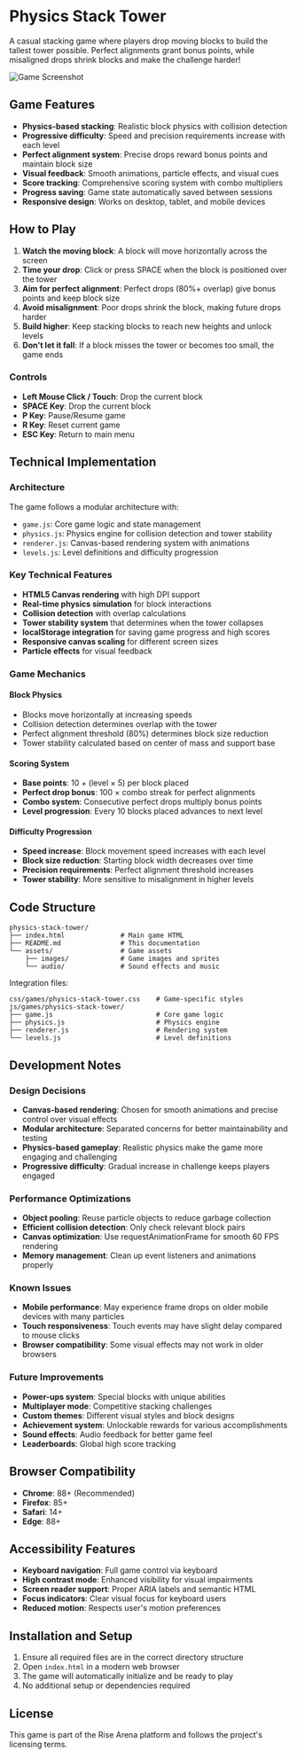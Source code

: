 # Physics Stack Tower

A casual stacking game where players drop moving blocks to build the tallest tower possible. Perfect alignments grant bonus points, while misaligned drops shrink blocks and make the challenge harder!

![Game Screenshot](assets/game-preview.png)

## Game Features

- **Physics-based stacking**: Realistic block physics with collision detection
- **Progressive difficulty**: Speed and precision requirements increase with each level
- **Perfect alignment system**: Precise drops reward bonus points and maintain block size
- **Visual feedback**: Smooth animations, particle effects, and visual cues
- **Score tracking**: Comprehensive scoring system with combo multipliers
- **Progress saving**: Game state automatically saved between sessions
- **Responsive design**: Works on desktop, tablet, and mobile devices

## How to Play

1. **Watch the moving block**: A block will move horizontally across the screen
2. **Time your drop**: Click or press SPACE when the block is positioned over the tower
3. **Aim for perfect alignment**: Perfect drops (80%+ overlap) give bonus points and keep block size
4. **Avoid misalignment**: Poor drops shrink the block, making future drops harder
5. **Build higher**: Keep stacking blocks to reach new heights and unlock levels
6. **Don't let it fall**: If a block misses the tower or becomes too small, the game ends

### Controls

- **Left Mouse Click / Touch**: Drop the current block
- **SPACE Key**: Drop the current block
- **P Key**: Pause/Resume game
- **R Key**: Reset current game
- **ESC Key**: Return to main menu

## Technical Implementation

### Architecture

The game follows a modular architecture with:

- `game.js`: Core game logic and state management
- `physics.js`: Physics engine for collision detection and tower stability
- `renderer.js`: Canvas-based rendering system with animations
- `levels.js`: Level definitions and difficulty progression

### Key Technical Features

- **HTML5 Canvas rendering** with high DPI support
- **Real-time physics simulation** for block interactions
- **Collision detection** with overlap calculations
- **Tower stability system** that determines when the tower collapses
- **localStorage integration** for saving game progress and high scores
- **Responsive canvas scaling** for different screen sizes
- **Particle effects** for visual feedback

### Game Mechanics

#### Block Physics
- Blocks move horizontally at increasing speeds
- Collision detection determines overlap with the tower
- Perfect alignment threshold (80%) determines block size reduction
- Tower stability calculated based on center of mass and support base

#### Scoring System
- **Base points**: 10 + (level × 5) per block placed
- **Perfect drop bonus**: 100 × combo streak for perfect alignments
- **Combo system**: Consecutive perfect drops multiply bonus points
- **Level progression**: Every 10 blocks placed advances to next level

#### Difficulty Progression
- **Speed increase**: Block movement speed increases with each level
- **Block size reduction**: Starting block width decreases over time
- **Precision requirements**: Perfect alignment threshold increases
- **Tower stability**: More sensitive to misalignment in higher levels

## Code Structure

```
physics-stack-tower/
├── index.html              # Main game HTML
├── README.md               # This documentation
└── assets/                 # Game assets
    ├── images/             # Game images and sprites
    └── audio/              # Sound effects and music
```

Integration files:
```
css/games/physics-stack-tower.css    # Game-specific styles
js/games/physics-stack-tower/
├── game.js                          # Core game logic
├── physics.js                       # Physics engine
├── renderer.js                      # Rendering system
└── levels.js                        # Level definitions
```

## Development Notes

### Design Decisions

- **Canvas-based rendering**: Chosen for smooth animations and precise control over visual effects
- **Modular architecture**: Separated concerns for better maintainability and testing
- **Physics-based gameplay**: Realistic physics make the game more engaging and challenging
- **Progressive difficulty**: Gradual increase in challenge keeps players engaged

### Performance Optimizations

- **Object pooling**: Reuse particle objects to reduce garbage collection
- **Efficient collision detection**: Only check relevant block pairs
- **Canvas optimization**: Use requestAnimationFrame for smooth 60 FPS rendering
- **Memory management**: Clean up event listeners and animations properly

### Known Issues

- **Mobile performance**: May experience frame drops on older mobile devices with many particles
- **Touch responsiveness**: Touch events may have slight delay compared to mouse clicks
- **Browser compatibility**: Some visual effects may not work in older browsers

### Future Improvements

- **Power-ups system**: Special blocks with unique abilities
- **Multiplayer mode**: Competitive stacking challenges
- **Custom themes**: Different visual styles and block designs
- **Achievement system**: Unlockable rewards for various accomplishments
- **Sound effects**: Audio feedback for better game feel
- **Leaderboards**: Global high score tracking

## Browser Compatibility

- **Chrome**: 88+ (Recommended)
- **Firefox**: 85+
- **Safari**: 14+
- **Edge**: 88+

## Accessibility Features

- **Keyboard navigation**: Full game control via keyboard
- **High contrast mode**: Enhanced visibility for visual impairments
- **Screen reader support**: Proper ARIA labels and semantic HTML
- **Focus indicators**: Clear visual focus for keyboard users
- **Reduced motion**: Respects user's motion preferences

## Installation and Setup

1. Ensure all required files are in the correct directory structure
2. Open `index.html` in a modern web browser
3. The game will automatically initialize and be ready to play
4. No additional setup or dependencies required

## License

This game is part of the Rise Arena platform and follows the project's licensing terms.
